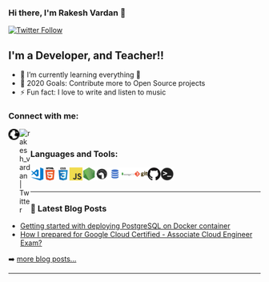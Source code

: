### Hi there, I'm Rakesh Vardan 👋


[![Twitter Follow](https://img.shields.io/twitter/follow/rakesh_vardan?color=1DA1F2&logo=twitter&style=for-the-badge)](https://twitter.com/intent/follow?original_referer=https%3A%2F%2Fgithub.com%2Frakesh_vardan&screen_name=rakesh_vardan)


## I'm a Developer, and Teacher!!

- 🌱 I’m currently learning everything 🤣
- 🥅 2020 Goals: Contribute more to Open Source projects
- ⚡ Fun fact: I love to write and listen to music


### Connect with me:

[<img align="left" alt="rakesh_vardan" width="22px" src="https://raw.githubusercontent.com/iconic/open-iconic/master/svg/globe.svg" />][website]
[<img align="left" alt="rakesh_vardan | Twitter" width="22px" src="https://cdn.jsdelivr.net/npm/simple-icons@v3/icons/twitter.svg" />][twitter]


<br />

### Languages and Tools:

[<img align="left" alt="Visual Studio Code" width="26px" src="https://raw.githubusercontent.com/github/explore/80688e429a7d4ef2fca1e82350fe8e3517d3494d/topics/visual-studio-code/visual-studio-code.png" />][visualstudiocode]
[<img align="left" alt="HTML5" width="26px" src="https://raw.githubusercontent.com/github/explore/80688e429a7d4ef2fca1e82350fe8e3517d3494d/topics/html/html.png" />][html5]
[<img align="left" alt="CSS3" width="26px" src="https://raw.githubusercontent.com/github/explore/80688e429a7d4ef2fca1e82350fe8e3517d3494d/topics/css/css.png" />][css]
[<img align="left" alt="JavaScript" width="26px" src="https://raw.githubusercontent.com/github/explore/80688e429a7d4ef2fca1e82350fe8e3517d3494d/topics/javascript/javascript.png" />][js]
[<img align="left" alt="Node.js" width="26px" src="https://raw.githubusercontent.com/github/explore/80688e429a7d4ef2fca1e82350fe8e3517d3494d/topics/nodejs/nodejs.png" />][nodejs]
[<img align="left" alt="Deno" width="26px" src="https://raw.githubusercontent.com/github/explore/361e2821e2dea67711cde99c9c40ed357061cf27/topics/deno/deno.png" />][deno]
[<img align="left" alt="SQL" width="26px" src="https://raw.githubusercontent.com/github/explore/80688e429a7d4ef2fca1e82350fe8e3517d3494d/topics/sql/sql.png" />][sql]
[<img align="left" alt="MongoDB" width="26px" src="https://raw.githubusercontent.com/github/explore/80688e429a7d4ef2fca1e82350fe8e3517d3494d/topics/mongodb/mongodb.png" />][mongodb]
[<img align="left" alt="Git" width="26px" src="https://raw.githubusercontent.com/github/explore/80688e429a7d4ef2fca1e82350fe8e3517d3494d/topics/git/git.png" />][git]
[<img align="left" alt="GitHub" width="26px" src="https://raw.githubusercontent.com/github/explore/78df643247d429f6cc873026c0622819ad797942/topics/github/github.png" />][github]
[<img align="left" alt="Terminal" width="26px" src="https://raw.githubusercontent.com/github/explore/80688e429a7d4ef2fca1e82350fe8e3517d3494d/topics/terminal/terminal.png" />][terminal]

<br />
<br />

---


### 📕 Latest Blog Posts

<!-- BLOG-POST-LIST:START -->
- [Getting started with deploying PostgreSQL on Docker container](https://rakeshvardan.hashnode.dev/getting-started-with-deploying-postgresql-on-docker-container)
- [How I prepared for Google Cloud Certified - Associate Cloud Engineer Exam?](https://rakeshvardan.hashnode.dev/how-i-prepared-for-google-cloud-certified-associate-cloud-engineer-exam)
<!-- BLOG-POST-LIST:END -->

➡️ [more blog posts...](https://rakeshvardan.hashnode.dev/)

---

[website]: https://about.me/rakeshvardan
[twitter]: https://twitter.com/rakesh_vardan
[visualstudiocode]: https://code.visualstudio.com/
[html5]: https://en.wikipedia.org/wiki/HTML5
[css]: https://en.wikipedia.org/wiki/CSS
[js]: https://developer.mozilla.org/en-US/docs/Web/JavaScript
[nodejs]: https://nodejs.org/en/
[deno]: https://deno.land/
[sql]: https://en.wikipedia.org/wiki/SQL
[mongodb]: https://www.mongodb.com/
[git]: https://git-scm.com/
[github]: https://github.com/
[terminal]: https://github.com/microsoft/terminal

